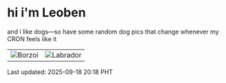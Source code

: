 # hi i'm Leoben

and i like dogs—so have some random dog pics that change whenever my CRON feels like it

|  |  |
|--------|----------|
| ![Borzoi](https://random-dog-vercel.vercel.app/api/random-borzoi?v=1758197884) | ![Labrador](https://random-dog-vercel.vercel.app/api/random-labrador?v=1758197884) |

Last updated: 2025-09-18 20:18 PHT
